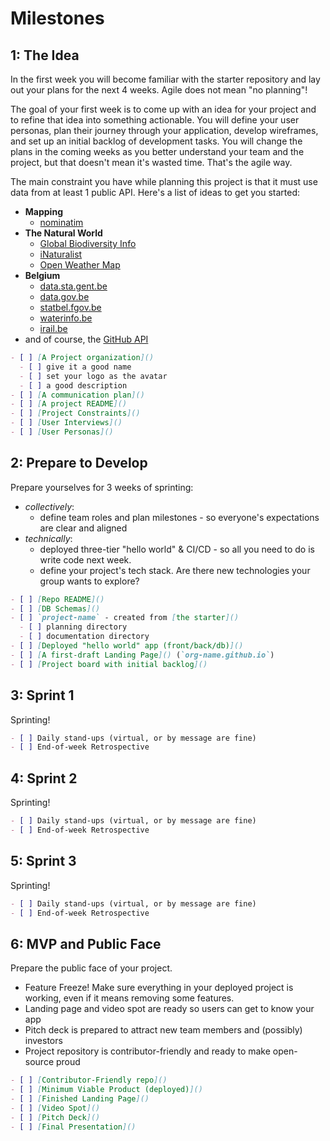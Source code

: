 # Milestones

## 1: The Idea

In the first week you will become familiar with the starter repository and lay out your plans for the next 4 weeks. Agile does not mean "no planning"!

The goal of your first week is to come up with an idea for your project and to refine that idea into something actionable. You will define your user personas, plan their journey through your application, develop wireframes, and set up an initial backlog of development tasks. You will change the plans in the coming weeks as you better understand your team and the project, but that doesn't mean it's wasted time. That's the agile way.

The main constraint you have while planning this project is that it must use data from at least 1 public API. Here's a list of ideas to get you started:

- **Mapping**
  - [nominatim](https://nominatim.org/)
- **The Natural World**
  - [Global Biodiversity Info](https://www.gbif.org/)
  - [iNaturalist](https://www.inaturalist.org/)
  - [Open Weather Map](https://openweathermap.org/api)
- **Belgium**
  - [data.sta.gent.be](https://data.stad.gent/)
  - [data.gov.be](https://data.gov.be/en)
  - [statbel.fgov.be](https://statbel.fgov.be/en)
  - [waterinfo.be](https://www.waterinfo.be/)
  - [irail.be](https://api.irail.be/)
- and of course, the [GitHub API](https://api.github.com/)

```markdown
- [ ] [A Project organization]()
  - [ ] give it a good name
  - [ ] set your logo as the avatar
  - [ ] a good description
- [ ] [A communication plan]()
- [ ] [A project README]()
- [ ] [Project Constraints]()
- [ ] [User Interviews]()
- [ ] [User Personas]()
```

## 2: Prepare to Develop

Prepare yourselves for 3 weeks of sprinting:

- _collectively_:
  - define team roles and plan milestones - so everyone's expectations are clear and aligned
- _technically_:
  - deployed three-tier "hello world" & CI/CD - so all you need to do is write code next week.
  - define your project's tech stack. Are there new technologies your group wants to explore?

```markdown
- [ ] [Repo README]()
- [ ] [DB Schemas]()
- [ ] `project-name` - created from [the starter]()
  - [ ] planning directory
  - [ ] documentation directory
- [ ] [Deployed "hello world" app (front/back/db)]()
- [ ] [A first-draft Landing Page]() (`org-name.github.io`)
- [ ] [Project board with initial backlog]()
```

## 3: Sprint 1

Sprinting!

```markdown
- [ ] Daily stand-ups (virtual, or by message are fine)
- [ ] End-of-week Retrospective
```

## 4: Sprint 2

Sprinting!

```markdown
- [ ] Daily stand-ups (virtual, or by message are fine)
- [ ] End-of-week Retrospective
```

## 5: Sprint 3

Sprinting!

```markdown
- [ ] Daily stand-ups (virtual, or by message are fine)
- [ ] End-of-week Retrospective
```

## 6: MVP and Public Face

Prepare the public face of your project.

- Feature Freeze! Make sure everything in your deployed project is working, even if it means removing some features.
- Landing page and video spot are ready so users can get to know your app
- Pitch deck is prepared to attract new team members and \(possibly\) investors
- Project repository is contributor-friendly and ready to make open-source proud

```markdown
- [ ] [Contributor-Friendly repo]()
- [ ] [Minimum Viable Product (deployed)]()
- [ ] [Finished Landing Page]()
- [ ] [Video Spot]()
- [ ] [Pitch Deck]()
- [ ] [Final Presentation]()
```
